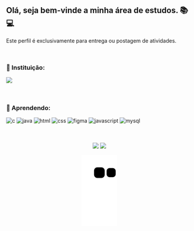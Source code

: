 ## Olá, seja bem-vinde a minha área de estudos. 📚💻
<p align="">Este perfil é exclusivamente para entrega ou postagem de atividades.</p>
<br>

<h3 align="">🏫 Instituição:</h3>
<p align=""><a href="https://portal.ifsuldeminas.edu.br/" target="_blank"><img height="80em" src="https://cdn.discordapp.com/attachments/911689024656273428/1008830916044521563/logo_if.png"></a> </p>
<br>

<h3 align="">🌱 Aprendendo:</h3>
<div align="" style="display: inline_block">
  <img height="50cm" alt="c" src="https://cdn.jsdelivr.net/gh/devicons/devicon/icons/c/c-original.svg">
  <img height="50cm" alt="java" src="https://cdn.jsdelivr.net/gh/devicons/devicon/icons/java/java-original.svg" />
  <img height="50cm" alt="html" src="https://cdn.jsdelivr.net/gh/devicons/devicon/icons/html5/html5-original.svg">
  <img height="50cm" alt="css" src="https://cdn.jsdelivr.net/gh/devicons/devicon/icons/css3/css3-original.svg">
  <img height="50cm" alt="figma" src="https://cdn.jsdelivr.net/gh/devicons/devicon/icons/figma/figma-original.svg" />
  <img height="50cm" alt="javascript" src="https://cdn.jsdelivr.net/gh/devicons/devicon/icons/javascript/javascript-original.svg">
  <img height="50cm" alt="mysql" src="https://cdn.jsdelivr.net/gh/devicons/devicon/icons/mysql/mysql-original.svg">
</div>
<br>
<br>
<br>
<div align="center">
  <img height="145em" src="https://github-readme-stats.vercel.app/api?username=1940039&show_icons=true&theme=react&include_all_commits=true&count_private=true"/>
  <img height="145em" src="https://github-readme-stats.vercel.app/api/top-langs/?username=1940039&layout=compact&langs_count=7&theme=react"/>
  
  ![Snake animation](https://github.com/1940039/1940039/blob/output/github-contribution-grid-snake.svg)
</div>
<!--
<h3>- 🤔 Como me encontrar:
